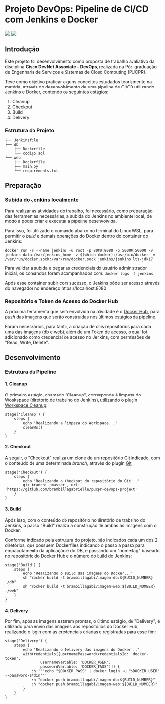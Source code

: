 # Projeto DevOps: Pipeline de CI/CD com Jenkins e Docker

<img src="https://img.shields.io/badge/Jenkins-49728B?style=for-the-badge&logo=jenkins&logoColor=white"> <img src="https://img.shields.io/badge/Docker-2CA5E0?style=for-the-badge&logo=docker&logoColor=white">

## Introdução
Este projeto foi desenvolvimento como proposta de trabalho avaliativo da disciplina **Cisco DevNet Associate - DevOps**, realizada na Pós-graduação de Engenharia de Serviços e Sistemas de Cloud Computing (PUCPR).

Teve como objetivo praticar alguns conceitos estudados teoriamente na matéria, através do desenvolvimento de uma pipeline de CI/CD utilizando Jenkins e Docker, contendo os seguintes estágios:
1. Cleanup
2. Checkout
3. Build
4. Delivery

### Estrutura do Projeto

```
├── Jenkinsfile
├── db
    ├── Dockerfile
    └── codigo.sql
└── web
    ├── Dockerfile
    ├── main.py
    └── requirements.txt
```

## Preparação

### Subida do Jenkins localmente

Para realizar as atividades do trabalho, foi necessário, como preparação das ferramentas necessárias, a subida do Jenkins no ambiente local, de modo a poder criar e executar a pipeline desenvolvida.

Para isso, foi utilizado o comando abaixo no terminal do Linux WSL, para permitir o *build* e demais operações do Docker dentro do container do Jenkins:

```
docker run -d --name jenkins -u root -p 8080:8080 -p 50000:50000 -v jenkins-data:/var/jenkins_home -v $(which docker):/usr/bin/docker -v /var/run/docker.sock:/var/run/docker.sock jenkins/jenkins:lts-jdk17
```

Para validar a subida e pegar as credenciais do usuário administrador inicial, os comandos foram acompanhados com: ```docker logs -f jenkins```

Após esse container subir com sucesso, o Jenkins pôde ser acesso através do navegador no endereço https://localhost:8080

### Repositório e Token de Acesso do Docker Hub

A próxima ferramenta que será envolvida na atividade é o [Docker Hub](hub.docker.com/), para *push* das imagens que serão construídas nos últimos estágios da pipeline. 

Foram necessários, para tanto, a criação de dois repositórios para cada uma das imagens (db e web), além de um Token de acesso, o qual foi adicionado como credencial de acesso no Jenkins, com permissões de "Read, Write, Delete".

## Desenvolvimento

### Estrutura da Pipeline

#### 1. Cleanup

O primeiro estágio, chamado "Cleanup", corresponde à limpeza do Woskspace (diretório de trabalho do Jenkins), utilizando o plugin [Workspace Cleanup](https://plugins.jenkins.io/ws-cleanup):

```
stage('Cleanup') {
    steps {
        echo "Realizando a limpeza do Workspace..."
        cleanWs()
    }
}
```

#### 2. Checkout

A seguir, o "Checkout" realiza um clone de um repositório Git indicado, com o conteúdo de uma determinada *branch*, através do plugin [Git](https://www.jenkins.io/doc/pipeline/steps/git):

```
stage('Checkout') {
    steps {
        echo "Realizando o Checkout do repositório do Git..."
        git branch: 'master', url: 'https://github.com/brambillagabrielle/pucpr-devops-project'
    }
}
```

#### 3. Build

Após isso, com o conteúdo do repositório no diretório de trabalho do Jenkins, o passo "Build" realiza a construção de ambas as imagens com o Docker.

Conforme indicado pela estrutura do projeto, são indicados cada um dos 2 diretórios, que possuem Dockerfiles indicando o passo a passo para empacotamento da aplicação e do DB, e passando um "nome:tag" baseado no repositório do Docker Hub e o número do build do Jenkins:

```
stage('Build') {
    steps {
        echo "Realizando o Build das imagens do Docker..."
        sh "docker build -t brambillagabi/imagem-db:${BUILD_NUMBER} ./db"
        sh "docker build -t brambillagabi/imagem-web:${BUILD_NUMBER} ./web"
    }
}
```

#### 4. Delivery

Por fim, após as imagens estarem prontas, o último estágio, de "Delivery", é utilizado para envio das imagens aos repositórios do Docker Hub, realizando o login com as credenciais criadas e registradas para esse fim:

```
stage('Delivery') {
    steps {
        echo "Realizando o Delivery das imagens do Docker..."
        withCredentials([usernamePassword(credentialsId: 'docker-token',
                usernameVariable: 'DOCKER_USER',
                passwordVariable: 'DOCKER_PASS')]) {
            sh '''echo "$DOCKER_PASS" | docker login -u "$DOCKER_USER" --password-stdin'''
            sh "docker push brambillagabi/imagem-db:${BUILD_NUMBER}"
            sh "docker push brambillagabi/imagem-web:${BUILD_NUMBER}"
        }
    }
}
```
